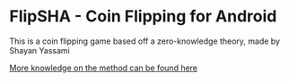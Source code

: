 # FlipSHA - Coin Flipping for Android

This is a coin flipping game based off a zero-knowledge theory, made by Shayan Yassami


[More knowledge on the method can be found here](http://en.wikipedia.org/wiki/Commitment_scheme)

